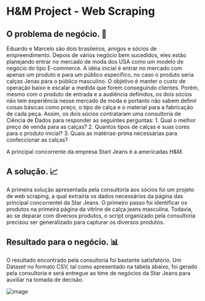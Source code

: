 # H&M Project - Web Scraping

## O problema de negócio. :jeans:
  Eduardo e Marcelo são dois brasileiros, amigos e sócios de empreendimento. Depois de vários negócio bem sucedidos, eles estão planejando entrar no mercado de moda dos USA como um modelo de negócio do tipo E-commerce. A idéia inicial é entrar no mercado com apenas um produto e para um público específico, no caso o produto seria calças Jenas para o público masculino. O objetivo é manter o custo de operação baixo e escalar a medida que forem conseguindo clientes.
  Porém, mesmo com o produto de entrada e a audiência definidos, os dois sócios não tem experiência nesse mercado de moda e portanto não sabem definir coisas básicas como preço, o tipo de calça e o material para a fabricação de cada peça.
  Assim, os dois sócios contrataram uma consultoria de Ciência de Dados para responder as seguintes perguntas: 1. Qual o melhor preço de venda para as calças? 2. Quantos tipos de calças e suas cores para o produto inicial? 3. Quais as matérias-prima necessárias para confeccionar as calças?

A principal concorrente da empresa Start Jeans é a americadas H&M.

## A solução. :chart_with_upwards_trend:
A primeira solução apresentada pela consultoria aos sócios foi um projeto de web scraping, a qual extrairia os dados necessários da página das principal concorrentel da Star Jeans. O primeiro passo foi identificar os produtos na primeira página da vitrine de calça jeans masculina. Todavia, ao se deparar com diversos produtos, o script organizado pela consultoria precisou ser generalizado para capturar os diversos produtos.

## Resultado para o negócio. :bar_chart: 
O resultado encontrado pela consultoria foi bastante satisfatório. Um Dataset no formato CSV, tal como apresentado na tabela abaixo, foi gerado pela consultoria e será entregue ao time de negócios da Star Jeans para auxiliar na tomada de decisão. 

![image](https://user-images.githubusercontent.com/81034654/121784683-b1465000-cb8b-11eb-9b97-2f5b90b5d54b.png)

